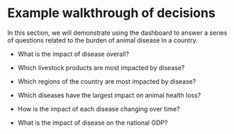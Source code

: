 # Example walkthrough of decisions

In this section, we will demonstrate using the dashboard to answer a series of questions related to the burden of animal disease in a country.

- What is the impact of disease overall?
- Which livestock products are most impacted by disease?
- Which regions of the country are most impacted by disease?

- Which diseases have the largest impact on animal health loss?
- How is the impact of each disease changing over time?

- What is the impact of disease on the national GDP?